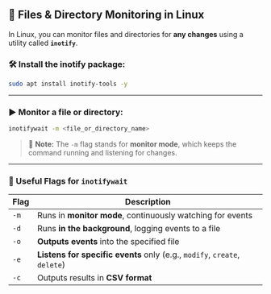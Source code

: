 ## 📁 Files & Directory Monitoring in Linux

In Linux, you can monitor files and directories for **any changes** using a utility called **`inotify`**.

### 🛠️ Install the inotify package:
```bash
sudo apt install inotify-tools -y
```

---

### ▶️ Monitor a file or directory:
```bash
inotifywait -m <file_or_directory_name>
```

> 🔑 **Note:** The `-m` flag stands for **monitor mode**, which keeps the command running and listening for changes.

---

### 📌 Useful Flags for `inotifywait`

| Flag | Description |
|------|-------------|
| `-m` | Runs in **monitor mode**, continuously watching for events |
| `-d` | Runs **in the background**, logging events to a file |
| `-o` | **Outputs events** into the specified file |
| `-e` | **Listens for specific events** only (e.g., `modify`, `create`, `delete`) |
| `-c` | Outputs results in **CSV format** |


